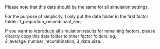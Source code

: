 Please note that this data should be the same for all simulation settings.

For the purpose of simplicity, I only put the data folder in the first factor folder: 1_proportion_recombinant_seq.

If you want to reproduce all simulation results for remaining factors, please directly copy this data folder to other factor folders: eg, 2_average_number_recombination, 3_data_size...